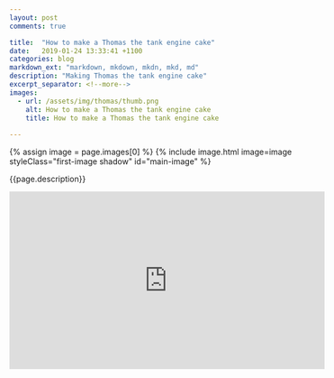 ```yaml
---
layout: post
comments: true

title:  "How to make a Thomas the tank engine cake"
date:   2019-01-24 13:33:41 +1100
categories: blog
markdown_ext: "markdown, mkdown, mkdn, mkd, md"
description: "Making Thomas the tank engine cake"
excerpt_separator: <!--more-->
images: 
  - url: /assets/img/thomas/thumb.png
    alt: How to make a Thomas the tank engine cake 
    title: How to make a Thomas the tank engine cake 
 
---
```

<div class="center first-image">

{% assign image = page.images[0] %}
{% include image.html image=image styleClass="first-image shadow" id="main-image" %}

<p id="description">{{page.description}}</p>

</div>

<div class="center">
	<iframe width="560" height="315" src="https://www.youtube.com/embed/W_0IXxmN_vE" frameborder="0" allow="accelerometer; autoplay; encrypted-media; gyroscope; picture-in-picture" allowfullscreen></iframe>
</div>